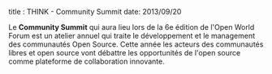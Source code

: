 title : THINK - Community Summit
date: 2013/09/20


Le **Community Summit** qui aura lieu lors de la 6e édition de l'Open World Forum est un atelier annuel qui traite 
le développement et le management des communautés Open Source. Cette année les acteurs des communautés libres et open source
vont débattre les opportunités de l'open source comme plateforme de collaboration innovante.


